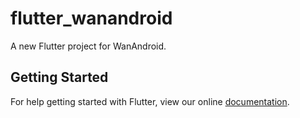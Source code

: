 # flutter_wanandroid

A new Flutter project for WanAndroid.

## Getting Started

For help getting started with Flutter, view our online
[documentation](https://flutter.io/).

